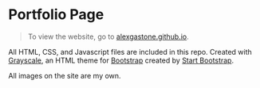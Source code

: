 
# Portfolio Page

> To view the website, go to [alexgastone.github.io](http://alexgastone.github.io). 

All HTML, CSS, and Javascript files are included in this repo. Created with 
[Grayscale](http://startbootstrap.com/template-overviews/grayscale/), an HTML theme for [Bootstrap](http://getbootstrap.com/) created by [Start Bootstrap](http://startbootstrap.com/). 

All images on the site are my own.




